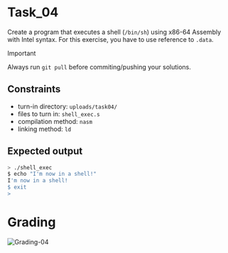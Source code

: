 # Task_04
Create a program that executes a shell (`/bin/sh`) using x86-64 Assembly with Intel syntax. For this exercise, you have to use reference to `.data`.

> [!IMPORTANT]
> Always run `git pull` before commiting/pushing your solutions.

## Constraints
- turn-in directory: `uploads/task04/`
- files to turn in: `shell_exec.s`
- compilation method: `nasm`
- linking method: `ld`

## Expected output
``` bash
> ./shell_exec
$ echo "I'm now in a shell!"
I'm now in a shell!
$ exit
>
```

# Grading
![Grading-04](https://github.com/alnurn/Cybersecurityclass/actions/workflows/grading-04.yml/badge.svg)